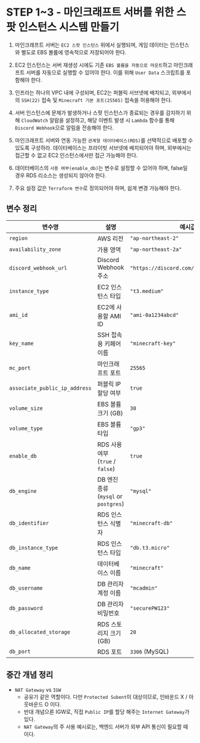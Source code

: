 # STEP 1~3 - 마인크래프트 서버를 위한 스팟 인스턴스 시스템 만들기

1. 마인크래프트 서버는 `EC2 스팟 인스턴스` 위에서 실행되며, 게임 데이터는 인스턴스와 별도로 EBS 볼륨에 영속적으로 저장되어야 한다.

2. EC2 인스턴스는 서버 재생성 시에도 기존 `EBS 볼륨을 자동으로 마운트`하고 마인크래프트 서버를 자동으로 실행할 수 있어야 한다. 이를 위해 `User Data` 스크립트를 포함해야 한다.

3. 인프라는 하나의 VPC 내에 구성되며, EC2는 퍼블릭 서브넷에 배치되고, 외부에서의 `SSH(22)` 접속 및 `Minecraft 기본 포트(25565)` 접속을 허용해야 한다.

4. 서버 인스턴스에 문제가 발생하거나 스팟 인스턴스가 종료되는 경우를 감지하기 위해 `CloudWatch` 알람을 설정하고, 해당 이벤트 발생 시 `Lambda` 함수를 통해 `Discord Webhook`으로 알림을 전송해야 한다.

5. 마인크래프트 서버와 연동 가능한 `관계형 데이터베이스(RDS)`를 선택적으로 배포할 수 있도록 구성하라. 데이터베이스는 프라이빗 서브넷에 배치되어야 하며, 외부에서는 접근할 수 없고 EC2 인스턴스에서만 접근 가능해야 한다.

6. 데이터베이스의 `사용 여부(enable_db)`는 변수로 설정할 수 있어야 하며, false일 경우 RDS 리소스는 생성되지 않아야 한다.

7. 주요 설정 값은 `Terraform 변수`로 정의되어야 하며, 쉽게 변경 가능해야 한다.

## 변수 정리

| 변수명                        | 설명                                 | 예시값                                   |
| ----------------------------- | ------------------------------------ | ---------------------------------------- |
| `region`                      | AWS 리전                             | `"ap-northeast-2"`                       |
| `availability_zone`           | 가용 영역                            | `"ap-northeast-2a"`                      |
| `discord_webhook_url`         | Discord Webhook 주소                 | `"https://discord.com/api/webhooks/..."` |
| `instance_type`               | EC2 인스턴스 타입                    | `"t3.medium"`                            |
| `ami_id`                      | EC2에 사용할 AMI ID                  | `"ami-0a1234abcd"`                       |
| `key_name`                    | SSH 접속용 키페어 이름               | `"minecraft-key"`                        |
| `mc_port`                     | 마인크래프트 포트                    | `25565`                                  |
| `associate_public_ip_address` | 퍼블릭 IP 할당 여부                  | `true`                                   |
| `volume_size`                 | EBS 볼륨 크기 (GB)                   | `30`                                     |
| `volume_type`                 | EBS 볼륨 타입                        | `"gp3"`                                  |
| `enable_db`                   | RDS 사용 여부 (`true` / `false`)     | `true`                                   |
| `db_engine`                   | DB 엔진 종류 (`mysql` or `postgres`) | `"mysql"`                                |
| `db_identifier`               | RDS 인스턴스 식별자                  | `"minecraft-db"`                         |
| `db_instance_type`            | RDS 인스턴스 타입                    | `"db.t3.micro"`                          |
| `db_name`                     | 데이터베이스 이름                    | `"minecraft"`                            |
| `db_username`                 | DB 관리자 계정 이름                  | `"mcadmin"`                              |
| `db_password`                 | DB 관리자 비밀번호                   | `"securePW123"`                          |
| `db_allocated_storage`        | RDS 스토리지 크기 (GB)               | `20`                                     |
| `db_port`                     | RDS 포트                             | `3306` (MySQL)                           |

## 중간 개념 정리

- `NAT Gateway` vs `IGW`
  - 공유기 같은 역할이다. 다만 `Protected Subent`이 대상이므로, 인바운드 X / 아웃바운드 O 이다.
  - 반대 개념으론 IGW로, 직접 `Public IP`를 할당 해주는 `Internet Gateway`가 있다.
  - `NAT Gateway`의 주 사용 예시로는, 백엔드 서버가 외부 API 통신이 필요할 때 이다.
